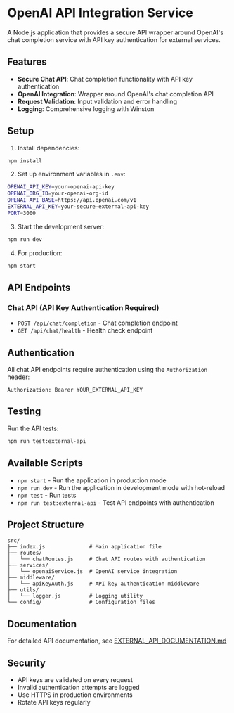 # OpenAI API Integration Service

A Node.js application that provides a secure API wrapper around OpenAI's chat completion service with API key authentication for external services.

## Features

- **Secure Chat API**: Chat completion functionality with API key authentication
- **OpenAI Integration**: Wrapper around OpenAI's chat completion API
- **Request Validation**: Input validation and error handling
- **Logging**: Comprehensive logging with Winston

## Setup

1. Install dependencies:
```bash
npm install
```

2. Set up environment variables in `.env`:
```bash
OPENAI_API_KEY=your-openai-api-key
OPENAI_ORG_ID=your-openai-org-id
OPENAI_API_BASE=https://api.openai.com/v1
EXTERNAL_API_KEY=your-secure-external-api-key
PORT=3000
```

3. Start the development server:
```bash
npm run dev
```

4. For production:
```bash
npm start
```

## API Endpoints

### Chat API (API Key Authentication Required)
- `POST /api/chat/completion` - Chat completion endpoint
- `GET /api/chat/health` - Health check endpoint

## Authentication

All chat API endpoints require authentication using the `Authorization` header:
```
Authorization: Bearer YOUR_EXTERNAL_API_KEY
```

## Testing

Run the API tests:
```bash
npm run test:external-api
```

## Available Scripts

- `npm start` - Run the application in production mode
- `npm run dev` - Run the application in development mode with hot-reload
- `npm test` - Run tests
- `npm run test:external-api` - Test API endpoints with authentication

## Project Structure

```
src/
├── index.js              # Main application file
├── routes/
│   └── chatRoutes.js     # Chat API routes with authentication
├── services/
│   └── openaiService.js  # OpenAI service integration
├── middleware/
│   └── apiKeyAuth.js     # API key authentication middleware
├── utils/
│   └── logger.js         # Logging utility
└── config/               # Configuration files
```

## Documentation

For detailed API documentation, see [EXTERNAL_API_DOCUMENTATION.md](./EXTERNAL_API_DOCUMENTATION.md)

## Security

- API keys are validated on every request
- Invalid authentication attempts are logged
- Use HTTPS in production environments
- Rotate API keys regularly 